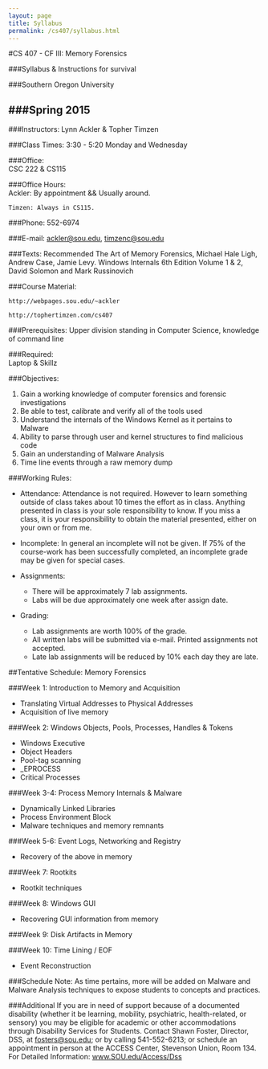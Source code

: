 ```yaml
---
layout: page
title: Syllabus
permalink: /cs407/syllabus.html
---
```


#CS 407 - CF III: Memory Forensics

###Syllabus & Instructions for survival
 
###Southern Oregon University

###Spring 2015
---
                                                                                   

###Instructors:
	Lynn Ackler & Topher Timzen

###Class Times:
	3:30 - 5:20 Monday and Wednesday

###Office:                
	 CSC 222 & CS115

###Office Hours:    
	Ackler:  By appointment && Usually around. 
				 
	Timzen: Always in CS115.
	

###Phone:
	552-6974

###E-mail:
	ackler@sou.edu, timzenc@sou.edu
 
###Texts: Recommended 
	The Art of Memory Forensics, Michael Hale Ligh, Andrew Case, Jamie Levy.
	Windows Internals 6th Edition Volume 1 & 2, David Solomon and Mark Russinovich
 
###Course Material:

	http://webpages.sou.edu/~ackler 
	
	http://tophertimzen.com/cs407
  
###Prerequisites:
	Upper division standing in Computer Science, knowledge of command line
 
###Required:	
	Laptop & Skillz
 
###Objectives:
1.	Gain a working knowledge of computer forensics and forensic investigations
2.	Be able to test, calibrate and verify all of the tools used
3.	Understand the internals of the Windows Kernel as it pertains to Malware
4.	Ability to parse through user and kernel structures to find malicious code
5.	Gain an understanding of Malware Analysis
6.	Time line events through a raw memory dump
         
###Working Rules:

- Attendance:
Attendance is not required.  However to learn something outside of class takes about 10 times the effort as in class.  Anything presented in class is your sole responsibility to know.  If you miss a class, it is your responsibility to obtain the material presented, either on your own or from me.
- Incomplete:
In general an incomplete will not be given.  If 75% of the course-work has been successfully completed, an incomplete grade may be given for special cases.

- Assignments:
	- There will be approximately 7 lab assignments.
	- Labs will be due approximately one week after assign date.  
 
- Grading:
	- Lab assignments are worth 100% of the grade. 
	- All written labs will be submitted via e-mail. Printed assignments not accepted. 
	- Late lab assignments will be reduced by 10% each day they are late. 
	
##Tentative Schedule: Memory Forensics
 
###Week 1:         Introduction to Memory and Acquisition
- Translating Virtual Addresses  to Physical Addresses
- Acquisition of live memory	

###Week 2:         Windows Objects, Pools, Processes, Handles & Tokens
- Windows Executive
- Object Headers
- Pool-tag scanning
- _EPROCESS
- Critical Processes

###Week 3-4:     Process Memory Internals & Malware
- Dynamically Linked Libraries
- Process Environment Block
- Malware techniques and memory remnants    

###Week 5-6:      Event Logs, Networking and Registry

- Recovery of the above in memory        
                                                         
###Week 7:       Rootkits

- Rootkit techniques       

###Week 8:      Windows GUI

- Recovering GUI information from memory

###Week 9:	     Disk Artifacts in Memory	
	
###Week 10:       Time Lining / EOF
- Event Reconstruction 

###Schedule Note: As time pertains, more will be added on Malware and Malware Analysis techniques to expose students to concepts and practices. 
 
###Additional 
If you are in need of support because of a documented disability (whether it be learning, mobility, psychiatric, health-related, or sensory) you may be eligible for academic or other accommodations through Disability Services for Students.  Contact Shawn Foster, Director, DSS, at fosters@sou.edu; or by calling 541-552-6213; or schedule an appointment in person at the ACCESS Center, Stevenson Union, Room 134.  For Detailed Information: www.SOU.edu/Access/Dss



 
 

